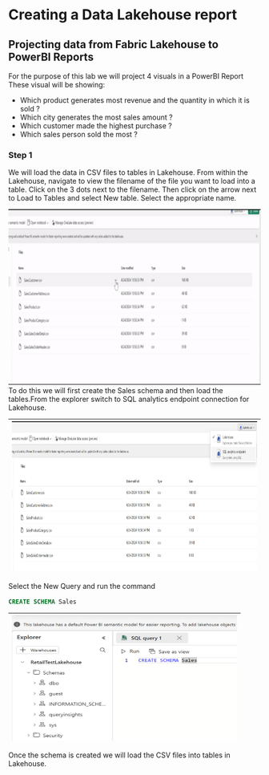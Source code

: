 # Creating a Data Lakehouse report

## Projecting data from Fabric Lakehouse to PowerBI Reports

For the purpose of this lab we will project 4 visuals in a PowerBI Report
These visual will be showing:

* Which product generates most revenue and the quantity in which it is sold ?
* Which city generates the most sales amount ?
* Which customer made the highest purchase ?
* Which sales person sold the most ?

### Step 1

We will load the data in CSV files to tables in Lakehouse. From within the Lakehouse, navigate to view the filename of the file you want to load into a table. Click on the 3 dots next to the filename. Then click on the arrow next to Load to Tables and select New table. Select the appropriate name.

<img src='/Assests/Media/LoadTable.gif' width='900' height='350'>


<Extra>
To do this we will first create the Sales schema and then load the tables.From the explorer switch to SQL analytics endpoint connection for Lakehouse.

|<img src='/Assests/Media/SwitchSQLEndpoint.PNG' width='900' height='300'>|
| -------------- |

Select the New Query and run the command 
```sql
CREATE SCHEMA Sales
```
|<img src='/Assests/Media/CreateSchema.PNG' width='450' height='250'>|
| -------------- |
Once the schema is created we will load the CSV files into tables in Lakehouse.

